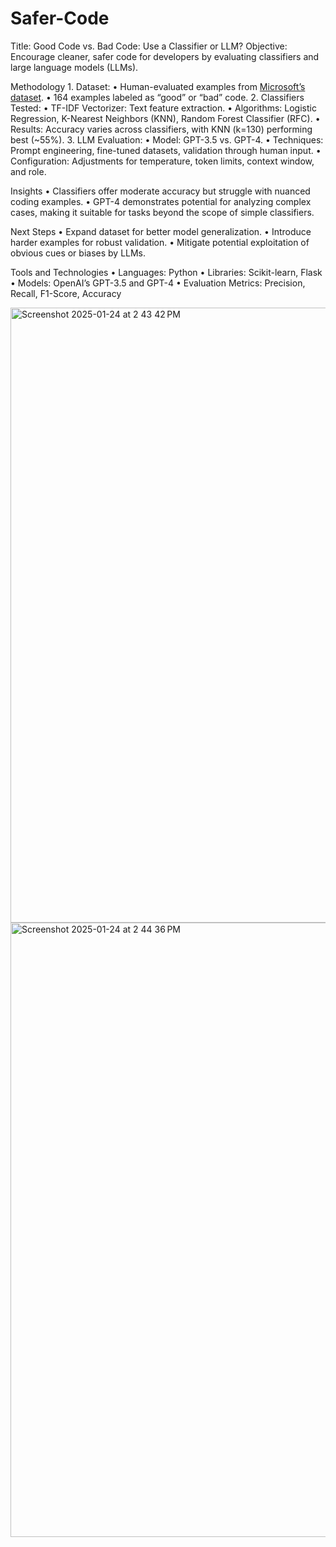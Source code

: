 # Safer-Code

Title: Good Code vs. Bad Code: Use a Classifier or LLM?
Objective: Encourage cleaner, safer code for developers by evaluating classifiers and large language models (LLMs).

Methodology
	1.	Dataset:
	•	Human-evaluated examples from [Microsoft’s dataset](https://github.com/microsoft/NoFunEval).
	•	164 examples labeled as “good” or “bad” code.
	2.	Classifiers Tested:
	•	TF-IDF Vectorizer: Text feature extraction.
	•	Algorithms: Logistic Regression, K-Nearest Neighbors (KNN), Random Forest Classifier (RFC).
	•	Results: Accuracy varies across classifiers, with KNN (k=130) performing best (~55%).
	3.	LLM Evaluation:
	•	Model: GPT-3.5 vs. GPT-4.
	•	Techniques: Prompt engineering, fine-tuned datasets, validation through human input.
	•	Configuration: Adjustments for temperature, token limits, context window, and role.

Insights
	•	Classifiers offer moderate accuracy but struggle with nuanced coding examples.
	•	GPT-4 demonstrates potential for analyzing complex cases, making it suitable for tasks beyond the scope of simple classifiers.

Next Steps
	•	Expand dataset for better model generalization.
	•	Introduce harder examples for robust validation.
	•	Mitigate potential exploitation of obvious cues or biases by LLMs.

Tools and Technologies
	•	Languages: Python
	•	Libraries: Scikit-learn, Flask
	•	Models: OpenAI’s GPT-3.5 and GPT-4
	•	Evaluation Metrics: Precision, Recall, F1-Score, Accuracy
 
<img width="984" alt="Screenshot 2025-01-24 at 2 43 42 PM" src="https://github.com/user-attachments/assets/c9e73287-295c-4231-83ad-b98b0e365d10" />

<img width="983" alt="Screenshot 2025-01-24 at 2 44 36 PM" src="https://github.com/user-attachments/assets/8854fb41-78ec-40dd-acf9-363fde68a4a6" />
